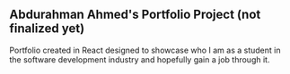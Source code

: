 ## Abdurahman Ahmed's Portfolio Project (not finalized yet)

Portfolio created in React designed to showcase who I am as a student in the software development industry and hopefully gain a job through it.